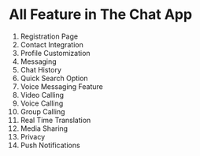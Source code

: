 # All Feature in The Chat App

1. Registration Page
2. Contact Integration
3. Profile Customization
4. Messaging
5. Chat History
6. Quick Search Option
7. Voice Messaging Feature
8. Video Calling
9. Voice Calling
10. Group Calling
11. Real Time Translation
12. Media Sharing
13. Privacy
14. Push Notifications

